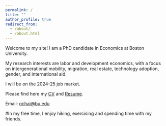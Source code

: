 ```yaml
---
permalink: /
title: ""
author_profile: true
redirect_from: 
  - /about/
  - /about.html
---
```


Welcome to my site! I am a PhD candidate in Economics at Boston University.

My research interests are labor and development economics, with a focus on intergenerational mobility, migration, real estate, technology adoption, gender, and international aid.

I will be on the 2024-25 job market. 

Please find here my [CV](https://qychai.github.io/PersonalWebsite/CV_Qingyuan_Chai.pdf) and [Resume](https://qychai.github.io/PersonalWebsite/Resume_Industry.pdf).

Email: [qchai@bu.edu](mailto:qchai@bu.edu)

#In my free time, I enjoy hiking, exercising and spending time with my friends.

